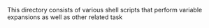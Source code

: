 This directory consists of various shell scripts that perform variable expansions as well as other related task
